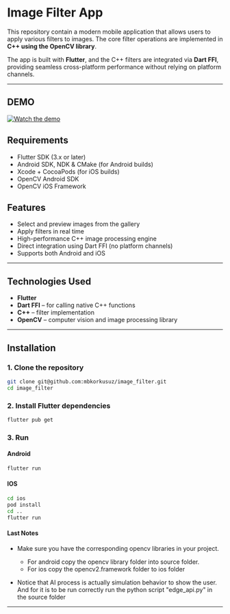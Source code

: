 # Image Filter App

This repository contain a modern mobile application that allows users to apply various filters to images. The core filter operations are implemented in **C++ using the OpenCV library**.

The app is built with **Flutter**, and the C++ filters are integrated via **Dart FFI**, providing seamless cross-platform performance without relying on platform channels.

---

## DEMO

[![Watch the demo](https://img.youtube.com/vi/mdfHy1uaFq0/0.jpg)](https://www.youtube.com/watch?v=mdfHy1uaFq0)

## Requirements

- Flutter SDK (3.x or later)
- Android SDK, NDK & CMake (for Android builds)
- Xcode + CocoaPods (for iOS builds)
- OpenCV Android SDK
- OpenCV iOS Framework

## Features

- Select and preview images from the gallery
- Apply filters in real time
- High-performance C++ image processing engine
- Direct integration using Dart FFI (no platform channels)
- Supports both Android and iOS

---

## Technologies Used

- **Flutter** 
- **Dart FFI** – for calling native C++ functions
- **C++** – filter implementation
- **OpenCV** – computer vision and image processing library

---

## Installation

### 1. Clone the repository

```bash
git clone git@github.com:mbkorkusuz/image_filter.git
cd image_filter
```

### 2. Install Flutter dependencies

```bash
flutter pub get
```

### 3. Run

#### Android

```bash
flutter run
```

#### IOS

```bash
cd ios
pod install
cd ..
flutter run

```

#### Last Notes

- Make sure you have the corresponding opencv libraries in your project.

    - For android copy the opencv library folder into source folder.
    - For ios copy the opencv2.framework folder to ios folder

- Notice that AI process is actually simulation behavior to show the user. And for it is to be run correctly run the python script "edge_api.py" in the source folder

---





